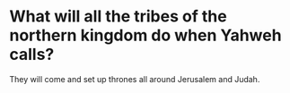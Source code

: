 # What will all the tribes of the northern kingdom do when Yahweh calls?

They will come and set up thrones all around Jerusalem and Judah.
